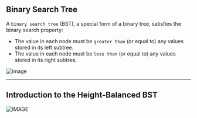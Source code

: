 

## Binary Search Tree

A ```binary search tree``` (BST), a special form of a binary tree, satisfies the binary search property:

- The value in each node must be ```greater than``` (or equal to) any values stored in its left subtree.
- The value in each node must be ```less than``` (or equal to) any values stored in its right subtree.

![image](https://leetcode.com/explore/learn/card/introduction-to-data-structure-binary-search-tree/140/introduction-to-a-bst/Figures/binary_search_tree/BST_example.png)

---

## Introduction to the Height-Balanced BST

![IMAGE](https://s3-lc-upload.s3.amazonaws.com/uploads/2018/01/25/balanced_bst.png)

